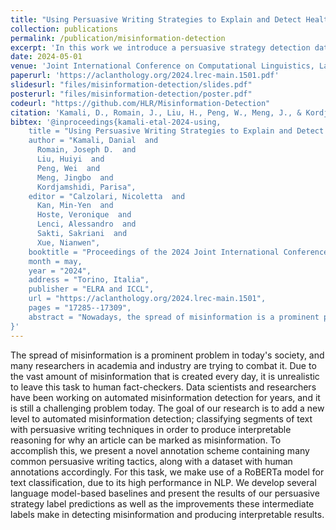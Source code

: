 ```yaml
---
title: "Using Persuasive Writing Strategies to Explain and Detect Health Misinformation"
collection: publications
permalink: /publication/misinformation-detection
excerpt: 'In this work we introduce a persuasive strategy detection dataset and show using their labels can improve misinformation detection and explanation.'
date: 2024-05-01
venue: 'Joint International Conference on Computational Linguistics, Language Resources and Evaluation'
paperurl: 'https://aclanthology.org/2024.lrec-main.1501.pdf'
slidesurl: "files/misinformation-detection/slides.pdf"
posterurl: "files/misinformation-detection/poster.pdf"
codeurl: "https://github.com/HLR/Misinformation-Detection"
citation: 'Kamali, D., Romain, J., Liu, H., Peng, W., Meng, J., & Kordjamshidi, P. (2023). Using Persuasive Writing Strategies to Explain and Detect Health Misinformation. arXiv preprint arXiv:2211.05985.'
bibtex: '@inproceedings{kamali-etal-2024-using,
    title = "Using Persuasive Writing Strategies to Explain and Detect Health Misinformation",
    author = "Kamali, Danial  and
      Romain, Joseph D.  and
      Liu, Huiyi  and
      Peng, Wei  and
      Meng, Jingbo  and
      Kordjamshidi, Parisa",
    editor = "Calzolari, Nicoletta  and
      Kan, Min-Yen  and
      Hoste, Veronique  and
      Lenci, Alessandro  and
      Sakti, Sakriani  and
      Xue, Nianwen",
    booktitle = "Proceedings of the 2024 Joint International Conference on Computational Linguistics, Language Resources and Evaluation (LREC-COLING 2024)",
    month = may,
    year = "2024",
    address = "Torino, Italia",
    publisher = "ELRA and ICCL",
    url = "https://aclanthology.org/2024.lrec-main.1501",
    pages = "17285--17309",
    abstract = "Nowadays, the spread of misinformation is a prominent problem in society. Our research focuses on aiding the automatic identification of misinformation by analyzing the persuasive strategies employed in textual documents. We introduce a novel annotation scheme encompassing common persuasive writing tactics to achieve our objective. Additionally, we provide a dataset on health misinformation, thoroughly annotated by experts utilizing our proposed scheme. Our contribution includes proposing a new task of annotating pieces of text with their persuasive writing strategy types. We evaluate fine-tuning and prompt-engineering techniques with pre-trained language models of the BERT family and the generative large language models of the GPT family using persuasive strategies as an additional source of information. We evaluate the effects of employing persuasive strategies as intermediate labels in the context of misinformation detection. Our results show that those strategies enhance accuracy and improve the explainability of misinformation detection models. The persuasive strategies can serve as valuable insights and explanations, enabling other models or even humans to make more informed decisions regarding the trustworthiness of the information.",
}'
---
```


The spread of misinformation is a prominent problem in today's society, and many researchers in academia and industry are trying to combat it. Due to the vast amount of misinformation that is created every day, it is unrealistic to leave this task to human fact-checkers. Data scientists and researchers have been working on automated misinformation detection for years, and it is still a challenging problem today. The goal of our research is to add a new level to automated misinformation detection; classifying segments of text with persuasive writing techniques in order to produce interpretable reasoning for why an article can be marked as misinformation. To accomplish this, we present a novel annotation scheme containing many common persuasive writing tactics, along with a dataset with human annotations accordingly. For this task, we make use of a RoBERTa model for text classification, due to its high performance in NLP. We develop several language model-based baselines and present the results of our persuasive strategy label predictions as well as the improvements these intermediate labels make in detecting misinformation and producing interpretable results.

